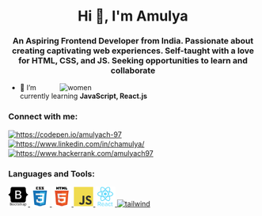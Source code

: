 
<h1 align="center">Hi 👋, I'm Amulya</h1>
<h3 align="center">An Aspiring Frontend Developer from India. Passionate about creating captivating web experiences. Self-taught with a love for HTML, CSS, and JS. Seeking opportunities to learn and collaborate</h3>
<img align="right" alt="women" width="400" src="https://mir-s3-cdn-cf.behance.net/project_modules/fs/15a84771907619.5bd5b0e3e7acb.jpg">

- 🌱 I’m currently learning **JavaScript, React.js**

<h3 align="left">Connect with me:</h3>
<p align="left">
<a href="https://codepen.io/https://codepen.io/amulyach-97" target="blank"><img align="center" src="https://raw.githubusercontent.com/rahuldkjain/github-profile-readme-generator/master/src/images/icons/Social/codepen.svg" alt="https://codepen.io/amulyach-97" height="30" width="40" /></a>
<a href="https://linkedin.com/in/https://www.linkedin.com/in/chamulya/" target="blank"><img align="center" src="https://raw.githubusercontent.com/rahuldkjain/github-profile-readme-generator/master/src/images/icons/Social/linked-in-alt.svg" alt="https://www.linkedin.com/in/chamulya/" height="30" width="40" /></a>
<a href="https://www.hackerrank.com/https://www.hackerrank.com/amulyach97" target="blank"><img align="center" src="https://raw.githubusercontent.com/rahuldkjain/github-profile-readme-generator/master/src/images/icons/Social/hackerrank.svg" alt="https://www.hackerrank.com/amulyach97" height="30" width="40" /></a>
</p>

<h3 align="left">Languages and Tools:</h3>
<p align="left"> <a href="https://getbootstrap.com" target="_blank" rel="noreferrer"> <img src="https://raw.githubusercontent.com/devicons/devicon/master/icons/bootstrap/bootstrap-plain-wordmark.svg" alt="bootstrap" width="40" height="40"/> </a> <a href="https://www.w3schools.com/css/" target="_blank" rel="noreferrer"> <img src="https://raw.githubusercontent.com/devicons/devicon/master/icons/css3/css3-original-wordmark.svg" alt="css3" width="40" height="40"/> </a> <a href="https://www.w3.org/html/" target="_blank" rel="noreferrer"> <img src="https://raw.githubusercontent.com/devicons/devicon/master/icons/html5/html5-original-wordmark.svg" alt="html5" width="40" height="40"/> </a> <a href="https://developer.mozilla.org/en-US/docs/Web/JavaScript" target="_blank" rel="noreferrer"> <img src="https://raw.githubusercontent.com/devicons/devicon/master/icons/javascript/javascript-original.svg" alt="javascript" width="40" height="40"/> </a> <a href="https://reactjs.org/" target="_blank" rel="noreferrer"> <img src="https://raw.githubusercontent.com/devicons/devicon/master/icons/react/react-original-wordmark.svg" alt="react" width="40" height="40"/> </a> <a href="https://tailwindcss.com/" target="_blank" rel="noreferrer"> <img src="https://www.vectorlogo.zone/logos/tailwindcss/tailwindcss-icon.svg" alt="tailwind" width="40" height="40"/> </a> </p>
